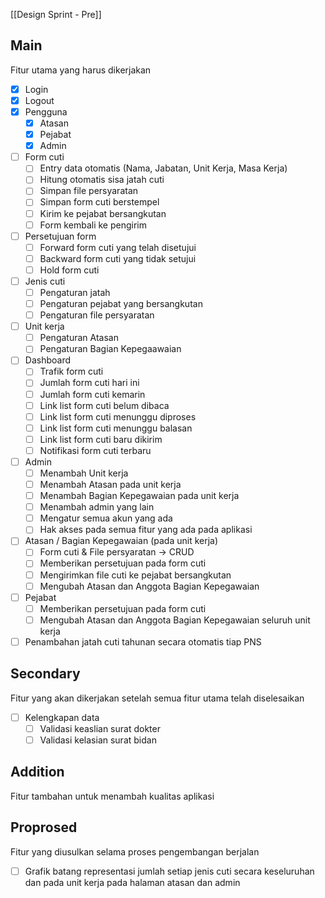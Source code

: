 [[Design Sprint - Pre]]

## Main
Fitur utama yang harus dikerjakan
- [x] Login
- [x] Logout
- [x] Pengguna
	- [x] Atasan
	- [x] Pejabat
	- [x] Admin
- [ ] Form cuti
	- [ ] Entry data otomatis (Nama, Jabatan, Unit Kerja, Masa Kerja)
	- [ ] Hitung otomatis sisa jatah cuti
	- [ ] Simpan file persyaratan
	- [ ] Simpan form cuti berstempel
	- [ ] Kirim ke pejabat bersangkutan
	- [ ] Form kembali ke pengirim
- [ ] Persetujuan form
	- [ ] Forward form cuti yang telah disetujui
	- [ ] Backward form cuti yang tidak setujui
	- [ ] Hold form cuti
- [ ] Jenis cuti
	- [ ] Pengaturan jatah
	- [ ] Pengaturan pejabat yang bersangkutan
	- [ ] Pengaturan file persyaratan
- [ ] Unit kerja
	- [ ] Pengaturan Atasan
	- [ ] Pengaturan Bagian Kepegaawaian
- [ ] Dashboard
	- [ ] Trafik form cuti
	- [ ] Jumlah form cuti hari ini
	- [ ] Jumlah form cuti kemarin
	- [ ] Link list form cuti belum dibaca
	- [ ] Link list form cuti menunggu diproses
	- [ ] Link list form cuti menunggu balasan
	- [ ] Link list form cuti baru dikirim
	- [ ] Notifikasi form cuti terbaru
- [ ] Admin
	- [ ] Menambah Unit kerja
	- [ ] Menambah Atasan pada unit kerja
	- [ ] Menambah Bagian Kepegawaian pada unit kerja
	- [ ] Menambah admin yang lain
	- [ ] Mengatur semua akun yang ada
	- [ ] Hak akses pada semua fitur yang ada pada aplikasi
- [ ] Atasan / Bagian Kepegawaian (pada unit kerja)
	- [ ] Form cuti & File persyaratan -> CRUD
	- [ ] Memberikan persetujuan pada form cuti
	- [ ] Mengirimkan file cuti ke pejabat bersangkutan
	- [ ] Mengubah Atasan dan Anggota Bagian Kepegawaian
- [ ] Pejabat
	- [ ] Memberikan persetujuan pada form cuti
	- [ ] Mengubah Atasan dan Anggota Bagian Kepegawaian seluruh unit kerja
- [ ] Penambahan jatah cuti tahunan secara otomatis tiap PNS

## Secondary
Fitur yang akan dikerjakan setelah semua fitur utama telah diselesaikan
- [ ] Kelengkapan data 
	- [ ] Validasi keaslian surat dokter
	- [ ] Validasi kelasian surat bidan

## Addition
Fitur tambahan untuk menambah kualitas aplikasi


## Proprosed
Fitur yang diusulkan selama proses pengembangan berjalan
- [ ] Grafik batang representasi jumlah setiap jenis cuti secara keseluruhan dan pada unit kerja pada halaman atasan dan admin